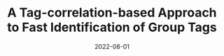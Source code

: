 ---
title: "A Tag-correlation-based Approach to Fast Identification of Group Tags"
authors:
- Xin Xie
- Xiulong Liu
- Heng Qi
- Song Guo
- Keqiu Li

date: "2022-08-01"
doi: "10.1109/TMC.2021.3052572"

# Publication type.
# 1 = Conference paper; 2 = Journal article;
# 3 = Preprint Paper; 4 = Report; 5 = Book; 6 = Book section;
# 7 = Thesis; 8 = Patent
publication_types: ["2"]

# Publication name and optional abbreviated publication name.
publication: IEEE Transactions on Mobile Computing (TMC) (CCF-A)
#publication_short: ""

url_pdf: https://ieeexplore.ieee.org/document/9328282
# url_code: ''
# url_dataset: ''
# url_poster: ''
# url_project: ''
# url_slides: ''
# url_video: ''

---